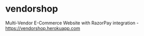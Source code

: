 # vendorshop
Multi-Vendor E-Commerce Website with RazorPay integration - https://vendorshop.herokuapp.com
